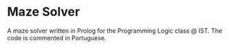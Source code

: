 # Maze Solver
A maze solver written in Prolog for the Programming Logic class @ IST.
The code is commented in Portuguese.

